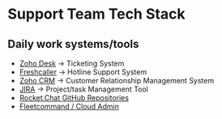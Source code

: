 # Support Team Tech Stack

## Daily work systems/tools

* [Zoho Desk](https://desk.rocket.chat/support/rocketchat/ShowHomePage.do#Cases) -> Ticketing System
* [Freshcaller](https://rocketphone.freshcaller.com/dashboard) -> Hotline Support System
* [Zoho CRM](https://crm.zoho.com/crm/org660081933/tab/Home/begin) -> Customer Relationship Management System
* [JIRA](https://rocketchat.atlassian.net/) -> Project/task Management Tool
* [Rocket.Chat GitHub Repositories](https://github.com/RocketChat)
* [Fleetcommand / Cloud Admin](https://cloud.rocket.chat/admin)



